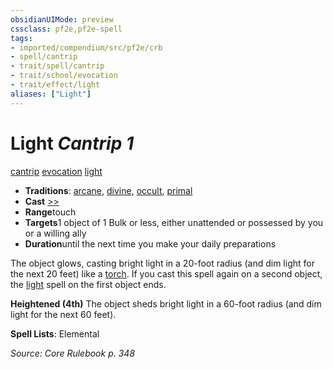 ```yaml
---
obsidianUIMode: preview
cssclass: pf2e,pf2e-spell
tags:
- imported/compendium/src/pf2e/crb
- spell/cantrip
- trait/spell/cantrip
- trait/school/evocation
- trait/effect/light
aliases: ["Light"]
---
```

# Light *Cantrip 1*   
[cantrip](cantrip.md)  [evocation](evocation.md)  [light](rules/traits/light.md)  

- **Traditions**: [arcane](arcane.md), [divine](divine.md), [occult](occult.md), [primal](primal.md)
- **Cast** [>>](chapter-9-playing-the-game.md#Actions "Two-Action") 
- **Range**touch
- **Targets**1 object of 1 Bulk or less, either unattended or possessed by you or a willing ally
- **Duration**until the next time you make your daily preparations

The object glows, casting bright light in a 20-foot radius (and dim light for the next 20 feet) like a [torch](../equipment/items/torch.md). If you cast this spell again on a second object, the [light](../../../..//TTRPGShare-Pathfinder-2E-Vault/compendium/spells/light.md) spell on the first object ends.

**Heightened (4th)** The object sheds bright light in a 60-foot radius (and dim light for the next 60 feet).

**Spell Lists**: Elemental

*Source: Core Rulebook p. 348*